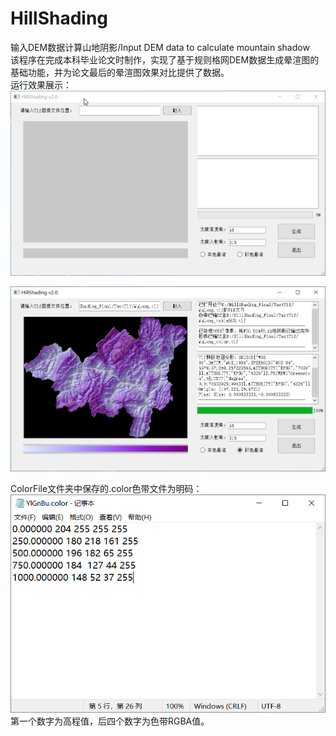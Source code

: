 # HillShading
输入DEM数据计算山地阴影/Input DEM data to calculate mountain shadow  
    该程序在完成本科毕业论文时制作，实现了基于规则格网DEM数据生成晕渲图的基础功能，并为论文最后的晕渲图效果对比提供了数据。  
运行效果展示：
![image](https://github.com/ChengLion/HillShading/blob/main/Pic%26GIF/HillShadow_BhTzePossd.gif)
  
![image](https://github.com/ChengLion/HillShading/blob/main/Pic%26GIF/HillShadow_HAUdqGnVCd.png)

ColorFile文件夹中保存的.color色带文件为明码：
![image](https://github.com/ChengLion/HillShading/blob/main/Pic%26GIF/notepad_fXfNnx6uXm.png)
第一个数字为高程值，后四个数字为色带RGBA值。
